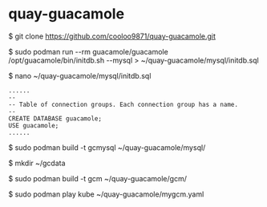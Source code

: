 # quay-guacamole

$ git clone https://github.com/cooloo9871/quay-guacamole.git

$ sudo podman run --rm guacamole/guacamole /opt/guacamole/bin/initdb.sh --mysql > ~/quay-guacamole/mysql/initdb.sql

$ nano ~/quay-guacamole/mysql/initdb.sql
```
......
--
-- Table of connection groups. Each connection group has a name.
--
CREATE DATABASE guacamole;
USE guacamole;
......
```

$ sudo podman build -t gcmysql ~/quay-guacamole/mysql/

$ mkdir ~/gcdata

$ sudo podman build -t gcm ~/quay-guacamole/gcm/

$ sudo podman play kube ~/quay-guacamole/mygcm.yaml
